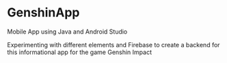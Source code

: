 # GenshinApp

Mobile App using Java and Android Studio

Experimenting with different elements and Firebase to create a backend for this informational app for the game Genshin Impact
